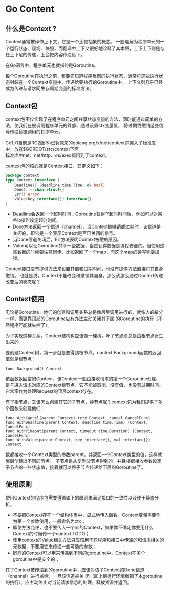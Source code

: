 # Go Content


## 什么是Context ?

Context通常被译作上下文，它是一个比较抽象的概念。
一般理解为程序单元的一个运行状态、现场、快照，而翻译中上下又很好地诠释了其本质，上下上下则是存在上下层的传递，上会把内容传递给下。

在Go语言中，程序单元也就指的是Goroutine。

每个Goroutine在执行之前，都要先知道程序当前的执行状态，通常将这些执行状态封装在一个Context变量中，传递给要执行的Goroutine中。
上下文则几乎已经成为传递与请求同生存周期变量的标准方法。

## Context包 

context包不仅实现了在程序单元之间共享状态变量的方法，同时能通过简单的方法，使我们在被调用程序单元的外部，通过设置ctx变量值，
将过期或撤销这些信号传递给被调用的程序单元。

Go1.7(当前是RC2版本)已将原来的golang.org/x/net/context包挪入了标准库中，放在$GOROOT/src/context下面。   
标准库中net、net/http、os/exec都用到了context。

context包的核心就是Context接口，其定义如下：
```go
package context
type Context interface {
    Deadline() (deadline time.Time, ok bool)
    Done() <-chan struct{}
    Err() error
    Value(key interface{}) interface{}
}
```
- Deadline会返回一个超时时间，Goroutine获得了超时时间后，例如可以对某些io操作设定超时时间。
- Done方法返回一个信道（channel），当Context被撤销或过期时，该信道是关闭的，即它是一个表示Context是否已关闭的信号。
- 当Done信道关闭后，Err方法表明Context被撤的原因。
- Value可以让Goroutine共享一些数据，当然获得数据是协程安全的。但使用这些数据的时候要注意同步，比如返回了一个map，而这个map的读写则要加锁。

Context接口没有提供方法来设置其值和过期时间，也没有提供方法直接将其自身撤销。
也就是说，Context不能改变和撤销其自身。那么该怎么通过Context传递改变后的状态呢？

## Context使用

无论是Goroutine，他们的创建和调用关系总是像层层调用进行的，就像人的辈分一样，而更靠顶部的Goroutine应有办法主动关闭其下属
的Goroutine的执行（不然程序可能就失控了）。

为了实现这种关系，Context结构也应该像一棵树，叶子节点须总是由根节点衍生出来的。

要创建Context树，第一步就是要得到根节点，context.Background函数的返回值就是根节点：
```
func Background() Context
```
该函数返回空的Context，该Context一般由接收请求的第一个Goroutine创建，是与进入请求对应的Context根节点，它不能被取消、没有值、也没有过期时间。它常常作为处理Request的顶层context存在。

有了根节点，又该怎么创建其它的子节点，孙节点呢？context包为我们提供了多个函数来创建他们：
```
func WithCancel(parent Context) (ctx Context, cancel CancelFunc)
func WithDeadline(parent Context, deadline time.Time) (Context, CancelFunc)
func WithTimeout(parent Context, timeout time.Duration) (Context, CancelFunc)
func WithValue(parent Context, key interface{}, val interface{}) Context
```
数都接收一个Context类型的参数parent，并返回一个Context类型的值，这样就层层创建出不同的节点。
子节点是从复制父节点得到的，并且根据接收参数设定子节点的一些状态值，接着就可以将子节点传递给下层的Goroutine了。




## 使用原则

使用Context的程序包需要遵循如下的原则来满足接口的一致性以及便于静态分析。
- 不要把Context存在一个结构体当中，显式地传入函数。Context变量需要作为第一个参数使用，一般命名为ctx；
- 即使方法允许，也不要传入一个nil的Context，如果你不确定你要用什么Context的时候传一个context.TODO；
- 使用context的Value相关方法只应该用于在程序和接口中传递的和请求相关的元数据，不要用它来传递一些可选的参数；
- 同样的Context可以用来传递到不同的goroutine中，Context在多个goroutine中是安全的；

在子Context被传递到的goroutine中，应该对该子Context的Done信道（channel）进行监控，一旦该信道被关
闭（即上层运行环境撤销了本goroutine的执行），应主动终止对当前请求信息的处理，释放资源并返回。
